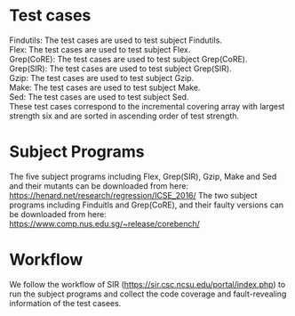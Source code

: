 # Test cases<br>
Findutils: The test cases  are used to test subject Findutils.  
Flex: The test cases  are used to test subject Flex.  
Grep(CoRE): The test cases  are used to test subject Grep(CoRE).  
Grep(SIR): The test cases  are used to test subject Grep(SIR).  
Gzip: The test cases  are used to test subject Gzip.  
Make: The test cases  are used to test subject Make.  
Sed: The test cases  are used to test subject Sed.  
These test cases correspond to the incremental covering array with largest strength six and are sorted in ascending order of test strength. 

# Subject Programs<br>
The five subject programs including Flex, Grep(SIR), Gzip, Make and Sed  and their mutants can be downloaded from here:
https://henard.net/research/regression/ICSE_2016/ 
The two subject programs including Finduitls and Grep(CoRE), and their faulty versions can be downloaded from here:
https://www.comp.nus.edu.sg/~release/corebench/


# Workflow<br>
We follow the workflow of SIR (https://sir.csc.ncsu.edu/portal/index.php) to run the subject programs and collect the code coverage and fault-revealing information of the test casees.
